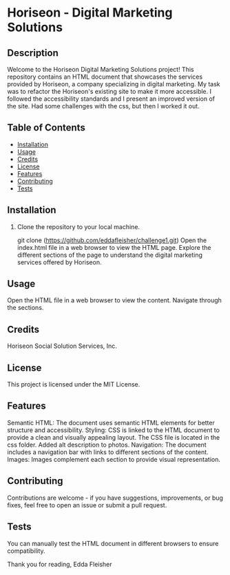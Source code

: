 # Horiseon - Digital Marketing Solutions

## Description

Welcome to the Horiseon Digital Marketing Solutions project! This repository contains an HTML document that showcases the services provided by Horiseon, a company specializing in digital marketing. My task was to refactor the Horiseon's existing site to make it more accessible. I followed the accessibility standards and I present an improved version of the site. Had some challenges with the css, but then I worked it out.


## Table of Contents

- [Installation](##installation)
- [Usage](##usage)
- [Credits](##credits)
- [License](##license)
- [Features](##features)
- [Contributing](##contributing)
- [Tests](##tests)

## Installation

1. Clone the repository to your local machine.

   git clone (https://github.com/eddafleisher/challenge1.git)
   Open the index.html file in a web browser to view the HTML page.
Explore the different sections of the page to understand the digital marketing services offered by Horiseon.


## Usage

Open the HTML file in a web browser to view the content.
Navigate through the sections.

## Credits

Horiseon Social Solution Services, Inc.

## License

This project is licensed under the MIT License.

## Features

Semantic HTML: The document uses semantic HTML elements for better structure and accessibility.
Styling: CSS is linked to the HTML document to provide a clean and visually appealing layout. The CSS file is located in the css folder.
Added alt description to photos.
Navigation: The document includes a navigation bar with links to different sections of the content.
Images: Images complement each section to provide visual representation.

## Contributing

Contributions are welcome - if you have suggestions, improvements, or bug fixes, feel free to open an issue or submit a pull request.

## Tests
 
 You can manually test the HTML document in different browsers to ensure compatibility.

 Thank you for reading,
 Edda Fleisher
